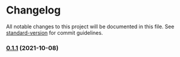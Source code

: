 # Changelog

All notable changes to this project will be documented in this file. See [standard-version](https://github.com/conventional-changelog/standard-version) for commit guidelines.

### [0.1.1](https://github.com/coon-js/extjs-app-user/compare/v0.1.0...v0.1.1) (2021-10-08)
